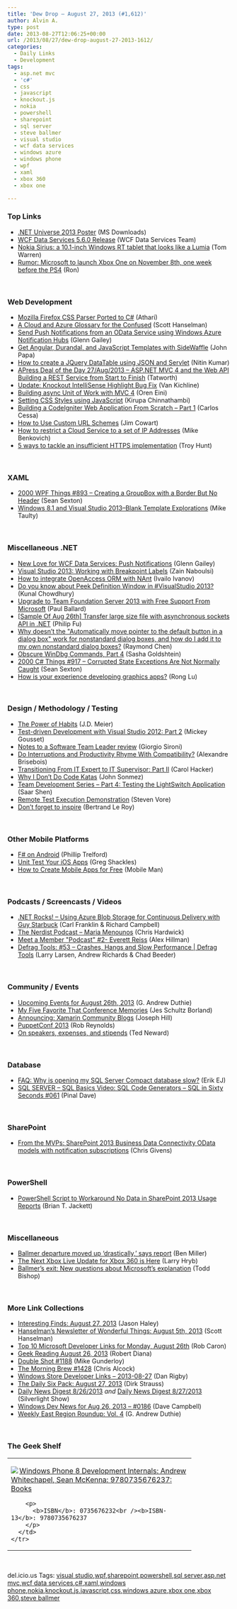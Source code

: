```yaml
---
title: 'Dew Drop – August 27, 2013 (#1,612)'
author: Alvin A.
type: post
date: 2013-08-27T12:06:25+00:00
url: /2013/08/27/dew-drop-august-27-2013-1612/
categories:
  - Daily Links
  - Development
tags:
  - asp.net mvc
  - 'c#'
  - css
  - javascript
  - knockout.js
  - nokia
  - powershell
  - sharepoint
  - sql server
  - steve ballmer
  - visual studio
  - wcf data services
  - windows azure
  - windows phone
  - wpf
  - xaml
  - xbox 360
  - xbox one

---
```

### <a name="top"></a>Top Links

  * <a href="http://www.microsoft.com/en-us/download/details.aspx?id=39952&WT.mc_id=rss_alldownloads_all" target="_blank">.NET Universe 2013 Poster</a> (MS Downloads)
  * <a href="http://blogs.msdn.com/b/astoriateam/archive/2013/08/26/wcf-data-services-5-6-0-release.aspx" target="_blank">WCF Data Services 5.6.0 Release</a> (WCF Data Services Team)
  * <a href="http://www.theverge.com/2013/8/26/4659436/nokia-sirius-windows-rt-tablet-specifications" target="_blank">Nokia Sirius: a 10.1-inch Windows RT tablet that looks like a Lumia</a> (Tom Warren)
  * <a href="http://feedproxy.google.com/~r/winbetadotorg/~3/DNojAwDi9s0/rumor-microsoft-launch-xbox-one-november-8th-one-week-ps4" target="_blank">Rumor: Microsoft to launch Xbox One on November 8th, one week before the PS4</a> (Ron)

&#160;

### <a name="web"></a>Web Development

  * <a href="http://www.codeproject.com/Articles/643493/Mozilla-Firefox-CSS-Parser-Ported-to-Csharp" target="_blank">Mozilla Firefox CSS Parser Ported to C#</a> (Athari)
  * <a href="http://174.129.147.224/~/45533034/0/scotthanselman~A-Cloud-and-Azure-Glossary-for-the-Confused.aspx" target="_blank">A Cloud and Azure Glossary for the Confused</a> (Scott Hanselman)
  * <a href="http://blogs.msdn.com/b/silverlining/archive/2013/08/26/send-push-notifications-from-an-odata-service-using-windows-azure-notification-hubs.aspx" target="_blank">Send Push Notifications from an OData Service using Windows Azure Notification Hubs</a> (Glenn Gailey)
  * <a href="http://feedproxy.google.com/~r/JohnPapa/~3/rPLpBM7a4Y4/" target="_blank">Get Angular, Durandal, and JavaScript Templates with SideWaffle</a> (John Papa)
  * <a href="http://feeds.dzone.com/~r/zones/css/~3/e6INyBQaM5Y/how-create-jquery-datatable" target="_blank">How to create a JQuery DataTable using JSON and Servlet</a> (Nitin Kumar)
  * <a href="http://feedproxy.google.com/~r/geekswithblogs/~3/lwJ2K6WZ1LU/apress-deal-of-the-day-27aug2013---asp.net-mvc-4.aspx" target="_blank">APress Deal of the Day 27/Aug/2013 &#8211; ASP.NET MVC 4 and the Web API Building a REST Service from Start to Finish</a> (Tatworth)
  * <a href="http://blogs.msdn.com/b/webdev/archive/2013/08/26/update-knockout-intellisense-highlight-bug-fix.aspx" target="_blank">Update: Knockout IntelliSense Highlight Bug Fix</a> (Van Kichline)
  * <a href="http://feedproxy.google.com/~r/AyendeRahien/~3/rTXcKwaJeTA/building-async-unit-of-work-with-mvc-4" target="_blank">Building async Unit of Work with MVC 4</a> (Oren Eini)
  * <a href="http://www.kirupa.com/html5/setting_css_styles_using_javascript.htm" target="_blank">Setting CSS Styles using JavaScript</a> (Kirupa Chinnathambi)
  * <a href="http://feedproxy.google.com/~r/nettuts/~3/nNf4xOXOtDs/" target="_blank">Building a CodeIgniter Web Application From Scratch – Part 1</a> (Carlos Cessa)
  * <a href="http://www.icenium.com/blog/icenium-team-blog/2013/08/26/how-to-use-custom-url-schemes" target="_blank">How to Use Custom URL Schemes</a> (Jim Cowart)
  * <a href="http://feedproxy.google.com/~r/geekswithblogs/~3/TYBH4EFLiE8/how-to-restrict-a-cloud-service-to-a-set-of.aspx" target="_blank">How to restrict a Cloud Service to a set of IP Addresses</a> (Mike Benkovich)
  * <a href="http://feedproxy.google.com/~r/TroyHunt/~3/sJAQYpJOtWo/5-ways-to-tackle-insufficient-https.html" target="_blank">5 ways to tackle an insufficient HTTPS implementation</a> (Troy Hunt)

&#160;

### <a name="silverlight"></a>XAML

  * <a href="http://wpf.2000things.com/2013/08/27/893-creating-a-groupbox-with-a-border-but-no-header/" target="_blank">2000 WPF Things #893 – Creating a GroupBox with a Border But No Header</a> (Sean Sexton)
  * <a href="http://feedproxy.google.com/~r/mtaulty/~3/N6VC7BagHxw/windows-8-1-and-visual-studio-2013-blank-template-explorations.aspx" target="_blank">Windows 8.1 and Visual Studio 2013–Blank Template Explorations</a> (Mike Taulty)

&#160;

### <a name="dotnet"></a>Miscellaneous .NET

  * <a href="http://blogs.msdn.com/b/writingdata_services/archive/2013/08/26/new-love-for-wcf-data-services-push-notifications.aspx" target="_blank">New Love for WCF Data Services: Push Notifications</a> (Glenn Gailey)
  * <a href="http://feedproxy.google.com/~r/zainnab/~3/yX7s25qqGFc/visual-studio-2013-working-with-breakpoint-labels.aspx" target="_blank">Visual Studio 2013: Working with Breakpoint Labels</a> (Zain Naboulsi)
  * <a href="http://feedproxy.google.com/~r/Telerik/~3/OHf_w4t-Sfs/how-to-integrate-openaccess-orm-with-nant" target="_blank">How to integrate OpenAccess ORM with NAnt</a> (Ivailo Ivanov)
  * <a href="http://feedproxy.google.com/~r/kunal2383/~3/O8x-2sVKbPk/peek-definition-in-visual-studio-2013.html" target="_blank">Do you know about Peek Definition Window in #VisualStudio 2013?</a> (Kunal Chowdhury)
  * <a href="http://blog.pluralsight.com/2013/08/26/upgrade-to-team-foundation-server-2013-with-free-support-from-microsoft/" target="_blank">Upgrade to Team Foundation Server 2013 with Free Support From Microsoft</a> (Paul Ballard)
  * <a href="http://blogs.msdn.com/b/codefx/archive/2013/08/27/sample-of-aug-26th-transfer-large-size-file-with-asynchronous-sockets-api-in-net.aspx" target="_blank">[Sample Of Aug 26th] Transfer large size file with asynchronous sockets API in .NET</a> (Philip Fu)
  * <a href="http://blogs.msdn.com/b/oldnewthing/archive/2013/08/26/10444137.aspx" target="_blank">Why doesn&#8217;t the "Automatically move pointer to the default button in a dialog box" work for nonstandard dialog boxes, and how do I add it to my own nonstandard dialog boxes?</a> (Raymond Chen)
  * <a href="http://feedproxy.google.com/~r/sashag/~3/5dAPrfSJQj0/obscure-windbg-commands-part-4.aspx" target="_blank">Obscure WinDbg Commands, Part 4</a> (Sasha Goldshtein)
  * <a href="http://csharp.2000things.com/2013/08/27/917-corrupted-state-exceptions-are-not-normally-caught/" target="_blank">2000 C# Things #917 – Corrupted State Exceptions Are Not Normally Caught</a> (Sean Sexton)
  * <a href="http://blogs.msdn.com/b/vcblog/archive/2013/08/26/how-is-your-experience-developing-graphics-apps.aspx" target="_blank">How is your experience developing graphics apps?</a> (Rong Lu)

&#160;

### <a name="design"></a>Design / Methodology / Testing

  * <a href="http://feedproxy.google.com/~r/SourcesOfInsight/~3/HklPP-qxG0c/" target="_blank">The Power of Habits</a> (J.D. Meier)
  * <a href="http://visualstudiomagazine.com/articles/2013/08/26/test-driven-development-vs2012.aspx" target="_blank">Test-driven Development with Visual Studio 2012: Part 2</a> (Mickey Gousset)
  * <a href="http://feeds.dzone.com/~r/zones/css/~3/RHN2WSJ7Kbk/notes-software-team-leader" target="_blank">Notes to a Software Team Leader review</a> (Giorgio Sironi)
  * <a href="http://alexandrebrisebois.wordpress.com/2013/08/26/do-interruptions-and-productivity-rhyme-with-compatibility/" target="_blank">Do Interruptions and Productivity Rhyme With Compatibility?</a> (Alexandre Brisebois)
  * <a href="http://blog.matrixresources.com/blog/transitioning-it-expert-it-supervisor-part-ii" target="_blank">Transitioning From IT Expert to IT Supervisor: Part II</a> (Carol Hacker)
  * <a href="http://simpleprogrammer.com/2013/08/26/dont-code-katas/?utm_source=rss&utm_medium=rss&utm_campaign=dont-code-katas" target="_blank">Why I Don’t Do Code Katas</a> (John Sonmez)
  * <a href="http://blogs.msdn.com/b/lightswitch/archive/2013/08/26/team-development-series-part-4-testing-the-lightswitch-application-saar-shen.aspx" target="_blank">Team Development Series – Part 4: Testing the LightSwitch Application</a> (Saar Shen)
  * <a href="http://feedproxy.google.com/~r/TestStudio/~3/U4edlc-5ne0/Remote-Test-Execution-Demonstration.aspx" target="_blank">Remote Test Execution Demonstration</a> (Steven Vore)
  * <a href="http://weblogs.asp.net/bleroy/archive/2013/08/26/don-t-forget-to-inspire.aspx" target="_blank">Don’t forget to inspire</a> (Bertrand Le Roy)

&#160;

### <a name="mobile"></a>Other Mobile Platforms

  * <a href="http://trelford.com/blog/post/fundroid.aspx" target="_blank">F# on Android</a> (Phillip Trelford)
  * <a href="http://visualstudiomagazine.com/articles/2013/08/01/unit-test-your-ios-apps.aspx" target="_blank">Unit Test Your iOS Apps</a> (Greg Shackles)
  * <a href="http://www.infragistics.com/community/blogs/mobileman/archive/2013/08/26/how-to-create-mobile-apps-for-free.aspx" target="_blank">How to Create Mobile Apps for Free</a> (Mobile Man)

&#160;

### <a name="podcasts"></a>Podcasts / Screencasts / Videos

  * <a href="http://www.dotnetrocks.com/default.aspx?ShowNum=901" target="_blank">.NET Rocks! &#8211; Using Azure Blob Storage for Continuous Delivery with Guy Starbuck</a> (Carl Franklin & Richard Campbell)
  * <a href="http://nerdist.libsyn.com/maria-menounos" target="_blank">The Nerdist Podcast &#8211; Maria Menounos</a> (Chris Hardwick)
  * <a href="http://feedproxy.google.com/~r/IndependentsHall-BlogFeed/~3/2uS9ta7M4ik/meet-a-member-podcast-2-everett-reiss" target="_blank">Meet a Member "Podcast" #2- Everett Reiss</a> (Alex Hillman)
  * <a href="http://channel9.msdn.com/Shows/Defrag-Tools/Defrag-Tools-53-Crashes-Hangs-and-Slow-Performance" target="_blank">Defrag Tools: #53 &#8211; Crashes, Hangs and Slow Performance | Defrag Tools</a> (Larry Larsen, Andrew Richards & Chad Beeder)

&#160;

### <a name="events"></a>Community / Events

  * <a href="http://feeds.devhammer.net/~r/devhammer/~3/w4GjxaqjsGY/upcoming-events-for-august-26th-2013" target="_blank">Upcoming Events for August 26th, 2013</a> (G. Andrew Duthie)
  * <a href="http://feedproxy.google.com/~r/BrentOzar-SqlServerDba/~3/nVQ_SIvXxm8/" target="_blank">My Five Favorite That Conference Memories</a> (Jes Schultz Borland)
  * <a href="http://blog.xamarin.com/announcing-xamarin-community-blogs/" target="_blank">Announcing: Xamarin Community Blogs</a> (Joseph Hill)
  * <a href="http://feedproxy.google.com/~r/Devlicious/~3/2q99GGzHWmY/puppetconf-2013.aspx" target="_blank">PuppetConf 2013</a> (Rob Reynolds)
  * <a href="http://blogs.tedneward.com/2013/08/27/On+Speakers+Expenses+And+Stipends.aspx" target="_blank">On speakers, expenses, and stipends</a> (Ted Neward)

&#160;

### <a name="sql"></a>Database

  * <a href="http://feedproxy.google.com/~r/ErikejBlogsAboutSqlCompactnetAndRelatedStuff/~3/mkuOKbRs4x0/faq-why-is-opening-my-sql-server.html" target="_blank">FAQ: Why is opening my SQL Server Compact database slow?</a> (Erik EJ)
  * <a href="http://blog.sqlauthority.com/2013/08/27/sql-server-sql-basics-video-sql-code-generators-sql-in-sixty-seconds-061/" target="_blank">SQL SERVER – SQL Basics Video: SQL Code Generators – SQL in Sixty Seconds #061</a> (Pinal Dave)

&#160;

### <a name="sp"></a>SharePoint

  * <a href="http://blogs.msdn.com/b/microsoft_press/archive/2013/08/26/from-the-mvps-sharepoint-2013-business-data-connectivity-odata-models-with-notification-subscriptions.aspx" target="_blank">From the MVPs: SharePoint 2013 Business Data Connectivity OData models with notification subscriptions</a> (Chris Givens)

&#160;

### <a name="ps"></a>PowerShell

  * <a href="http://feedproxy.google.com/~r/geekswithblogs/~3/MZ_p9ZQbdcc/powershell-script-to-workaround-no-data-in-sharepoint-2013-usage.aspx" target="_blank">PowerShell Script to Workaround No Data in SharePoint 2013 Usage Reports</a> (Brian T. Jackett)

&#160;

### <a name="misc"></a>Miscellaneous

  * <a href="http://feedproxy.google.com/~r/TechFlash/~3/_amPVY8KCDU/ballmer-left-sooner-than-he-planned.html" target="_blank">Ballmer departure moved up &#8216;drastically,&#8217; says report</a> (Ben Miller)
  * <a href="http://feedproxy.google.com/~r/MajorNelson/~3/EXMNodUCCvQ/" target="_blank">The Next Xbox Live Update for Xbox 360 is Here</a> (Larry Hryb)
  * <a href="http://feedproxy.google.com/~r/geekwire/~3/Ml_WSnCLVnI/" target="_blank">Ballmer’s exit: New questions about Microsoft’s explanation</a> (Todd Bishop)

&#160;

### <a name="links"></a>More Link Collections

  * <a href="http://jasonhaley.com/blog/post/2013/08/27/Interesting-Finds-August-27-2013.aspx" target="_blank">Interesting Finds: August 27, 2013</a> (Jason Haley)
  * <a href="http://174.129.147.224/~/45526608/0/scotthanselman~Hanselmans-Newsletter-of-Wonderful-Things-August-th.aspx" target="_blank">Hanselman&#8217;s Newsletter of Wonderful Things: August 5th, 2013</a> (Scott Hanselman)
  * <a href="http://blogs.msdn.com/b/robcaron/archive/2013/08/26/top-10-microsoft-developer-links-for-monday-august-26th.aspx" target="_blank">Top 10 Microsoft Developer Links for Monday, August 26th</a> (Rob Caron)
  * <a href="http://feeds.regulargeek.com/~r/RegularGeek/~3/n1EJegZ_Oq4/" target="_blank">Geek Reading August 26, 2013</a> (Robert Diana)
  * <a href="http://afreshcup.com/home/2013/8/27/double-shot-1188.html" target="_blank">Double Shot #1188</a> (Mike Gunderloy)
  * <a href="http://feedproxy.google.com/~r/ReflectivePerspective/~3/QKl2NmMz0AA/" target="_blank">The Morning Brew #1428</a> (Chris Alcock)
  * <a href="http://feedproxy.google.com/~r/DanRigby/~3/kHTbCCsx2Tg/" target="_blank">Windows Store Developer Links &#8211; 2013-08-27</a> (Dan Rigby)
  * <a href="http://feeds.feedblitz.com/~/45540473/0/dirkstrauss~The-Daily-Six-Pack-August" target="_blank">The Daily Six Pack: August 27, 2013</a> (Dirk Strauss)
  * <a href="http://feedproxy.google.com/~r/silverlightshow/~3/BmPpc1_ulqY/Daily-News-Digest-8-26-2013.aspx" target="_blank">Daily News Digest 8/26/2013</a> _and_ <a href="http://feedproxy.google.com/~r/silverlightshow/~3/v9JhJBnG0vM/Daily-News-Digest-8-27-2013.aspx" target="_blank">Daily News Digest 8/27/2013</a> (Silverlight Show)
  * <a href="http://www.windowsdevnews.com/Blogs.aspx?ID=259" target="_blank">Windows Dev News for Aug 26, 2013 &#8211; #0186</a> (Dave Campbell)
  * <a href="http://feeds.devhammer.net/~r/devhammer/~3/37ZN-i8yCtY/weekly-east-region-roundup-vol.-4" target="_blank">Weekly East Region Roundup: Vol. 4</a> (G. Andrew Duthie)

&#160;

### <a name="shelf"></a>The Geek Shelf

<div id="scid:7dc1bd33-94bd-46fd-a20b-0131235bcd47:b30cd37f-e493-4607-9f7c-08682ce9f840" class="wlWriterEditableSmartContent" style="float: none; padding-bottom: 0px; padding-top: 0px; padding-left: 0px; margin: 0px; display: inline; padding-right: 0px">
  <table cellspacing="0" cellpadding="2" width="400" border="0" unselectable="on">
    <tr>
      <td valign="top" width="400">
        <p>
          <a title="Windows Phone 8 Development Internals: Andrew Whitechapel, Sean McKenna: 9780735676237: Books" href="http://www.amazon.com/exec/obidos/ASIN/0735676232/alvinashcraft-20"><img data-recalc-dims="1" decoding="async" src="https://i0.wp.com/images.amazon.com/images/P/0735676232.01.MZZZZZZZ.jpg?w=660" border="0" align="left" style="float:left" />Windows Phone 8 Development Internals: Andrew Whitechapel, Sean McKenna: 9780735676237: Books</a>
        </p>
        
        <p>
          <b>ISBN</b>: 0735676232<br /><b>ISBN-13</b>: 9780735676237
        </p>
      </td>
    </tr>
  </table>
</div>

&#160;

<div id="scid:0767317B-992E-4b12-91E0-4F059A8CECA8:a7f3d6af-f620-4a8d-960a-be27576bc8b0" class="wlWriterEditableSmartContent" style="float: none; padding-bottom: 0px; padding-top: 0px; padding-left: 0px; margin: 0px; display: inline; padding-right: 0px">
  del.icio.us Tags: <a href="http://del.icio.us/popular/visual+studio" rel="tag">visual studio</a>,<a href="http://del.icio.us/popular/wpf" rel="tag">wpf</a>,<a href="http://del.icio.us/popular/sharepoint" rel="tag">sharepoint</a>,<a href="http://del.icio.us/popular/powershell" rel="tag">powershell</a>,<a href="http://del.icio.us/popular/sql+server" rel="tag">sql server</a>,<a href="http://del.icio.us/popular/asp.net+mvc" rel="tag">asp.net mvc</a>,<a href="http://del.icio.us/popular/wcf+data+services" rel="tag">wcf data services</a>,<a href="http://del.icio.us/popular/c%23" rel="tag">c#</a>,<a href="http://del.icio.us/popular/xaml" rel="tag">xaml</a>,<a href="http://del.icio.us/popular/windows+phone" rel="tag">windows phone</a>,<a href="http://del.icio.us/popular/nokia" rel="tag">nokia</a>,<a href="http://del.icio.us/popular/knockout.js" rel="tag">knockout.js</a>,<a href="http://del.icio.us/popular/javascript" rel="tag">javascript</a>,<a href="http://del.icio.us/popular/css" rel="tag">css</a>,<a href="http://del.icio.us/popular/windows+azure" rel="tag">windows azure</a>,<a href="http://del.icio.us/popular/xbox+one" rel="tag">xbox one</a>,<a href="http://del.icio.us/popular/xbox+360" rel="tag">xbox 360</a>,<a href="http://del.icio.us/popular/steve+ballmer" rel="tag">steve ballmer</a>
</div>